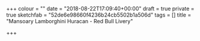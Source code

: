 +++
colour = ""
date = "2018-08-22T17:09:40+00:00"
draft = true
private = true
sketchfab = "52de6e98660f4236b24cb5502b1a506d"
tags = []
title = "Mansoary Lamborghini Huracan - Red Bull Livery"

+++
